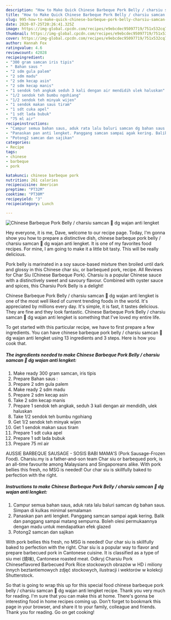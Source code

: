 ```yaml
---
description: "How to Make Quick Chinese Barbeque Pork Belly / charsiu samcan 🐖 dg wajan anti lengket"
title: "How to Make Quick Chinese Barbeque Pork Belly / charsiu samcan 🐖 dg wajan anti lengket"
slug: 995-how-to-make-quick-chinese-barbeque-pork-belly-charsiu-samcan-dg-wajan-anti-lengket
date: 2020-07-25T20:26:41.325Z
image: https://img-global.cpcdn.com/recipes/e9ebcdec95097719/751x532cq70/chinese-barbeque-pork-belly-charsiu-samcan-🐖-dg-wajan-anti-lengket-foto-resep-utama.jpg
thumbnail: https://img-global.cpcdn.com/recipes/e9ebcdec95097719/751x532cq70/chinese-barbeque-pork-belly-charsiu-samcan-🐖-dg-wajan-anti-lengket-foto-resep-utama.jpg
cover: https://img-global.cpcdn.com/recipes/e9ebcdec95097719/751x532cq70/chinese-barbeque-pork-belly-charsiu-samcan-🐖-dg-wajan-anti-lengket-foto-resep-utama.jpg
author: Hannah Fox
ratingvalue: 4.6
reviewcount: 42028
recipeingredient:
- "300 gram samcan iris tipis"
- " Bahan saus "
- "2 sdm gula palem"
- "2 sdm madu"
- "2 sdm kecap asin"
- "2 sdm kecap manis"
- "1 sendok teh angkak seduh 3 kali dengan air mendidih ulek haluskan"
- "1/2 sendok teh bumbu ngohiang"
- "1/2 sendok teh minyak wijen"
- "1 sendok makan saus tiram"
- "1 sdt cuka apel"
- "1 sdt lada bubuk"
- "75 ml air"
recipeinstructions:
- "Campur semua bahan saus, aduk rata lalu baluri samcan dg bahan saus. Simpan di kulkas minimal semalaman"
- "Panaskan pan anti lengket. Panggang samcan sampai agak kering. Balik dan panggang sampai matang sempurna. Boleh olesi permukaannya dengan madu untuk mendapatkan efek glazed"
- "Potong2 samcan dan sajikan"
categories:
- Recipe
tags:
- chinese
- barbeque
- pork

katakunci: chinese barbeque pork 
nutrition: 261 calories
recipecuisine: American
preptime: "PT32M"
cooktime: "PT30M"
recipeyield: "3"
recipecategory: Lunch

---
```



![Chinese Barbeque Pork Belly / charsiu samcan 🐖 dg wajan anti lengket](https://img-global.cpcdn.com/recipes/e9ebcdec95097719/751x532cq70/chinese-barbeque-pork-belly-charsiu-samcan-🐖-dg-wajan-anti-lengket-foto-resep-utama.jpg)

Hey everyone, it is me, Dave, welcome to our recipe page. Today, I'm gonna show you how to prepare a distinctive dish, chinese barbeque pork belly / charsiu samcan 🐖 dg wajan anti lengket. It is one of my favorites food recipes. For mine, I am going to make it a little bit tasty. This will be really delicious.

Pork belly is marinated in a soy sauce-based mixture then broiled until dark and glossy in this Chinese char siu, or barbequed pork, recipe. All Reviews for Char Siu (Chinese Barbeque Pork). Charsiu is a popular Chinese sauce with a distinctively sweet and savoury flavour. Combined with oyster sauce and spices, this Charsiu Pork Belly is a delight!

Chinese Barbeque Pork Belly / charsiu samcan 🐖 dg wajan anti lengket is one of the most well liked of current trending foods in the world. It's appreciated by millions every day. It's simple, it is fast, it tastes delicious. They are fine and they look fantastic. Chinese Barbeque Pork Belly / charsiu samcan 🐖 dg wajan anti lengket is something that I've loved my entire life.


To get started with this particular recipe, we have to first prepare a few ingredients. You can have chinese barbeque pork belly / charsiu samcan 🐖 dg wajan anti lengket using 13 ingredients and 3 steps. Here is how you cook that.

<!--inarticleads1-->

##### The ingredients needed to make Chinese Barbeque Pork Belly / charsiu samcan 🐖 dg wajan anti lengket:

1. Make ready 300 gram samcan, iris tipis
1. Prepare  Bahan saus :
1. Prepare 2 sdm gula palem
1. Make ready 2 sdm madu
1. Prepare 2 sdm kecap asin
1. Take 2 sdm kecap manis
1. Prepare 1 sendok teh angkak, seduh 3 kali dengan air mendidih, ulek haluskan
1. Take 1/2 sendok teh bumbu ngohiang
1. Get 1/2 sendok teh minyak wijen
1. Get 1 sendok makan saus tiram
1. Prepare 1 sdt cuka apel
1. Prepare 1 sdt lada bubuk
1. Prepare 75 ml air


AUSSIE BARBEQUE SAUSAGE - SOSIS BABI MAMA&#39;S (Pork Sausage-Frozen Food). Charsiu.my is a father-and-son team Char siu or barbequed pork, is an all-time favourite among Malaysians and Singaporeans alike. With pork bellies this fresh, no MSG is needed! Our char siu is skillfully baked to perfection with the right. 

<!--inarticleads2-->

##### Instructions to make Chinese Barbeque Pork Belly / charsiu samcan 🐖 dg wajan anti lengket:

1. Campur semua bahan saus, aduk rata lalu baluri samcan dg bahan saus. Simpan di kulkas minimal semalaman
1. Panaskan pan anti lengket. Panggang samcan sampai agak kering. Balik dan panggang sampai matang sempurna. Boleh olesi permukaannya dengan madu untuk mendapatkan efek glazed
1. Potong2 samcan dan sajikan


With pork bellies this fresh, no MSG is needed! Our char siu is skillfully baked to perfection with the right. Char siu is a popular way to flavor and prepare barbecued pork in Cantonese cuisine. It is classified as a type of siu mei (燒味), Cantonese roasted meat. Odkryj Charsiu Pork Chineseflavored Barbecued Pork Rice stockowych obrazów w HD i miliony innych beztantiemowych zdjęć stockowych, ilustracji i wektorów w kolekcji Shutterstock. 

So that is going to wrap this up for this special food chinese barbeque pork belly / charsiu samcan 🐖 dg wajan anti lengket recipe. Thank you very much for reading. I'm sure that you can make this at home. There's gonna be interesting food in home recipes coming up. Don't forget to bookmark this page in your browser, and share it to your family, colleague and friends. Thank you for reading. Go on get cooking!

